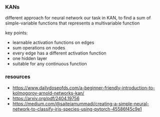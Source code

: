 ### KANs

different approach for neural network
our task in KAN, to find a sum of simple-variable functions that represents a multivariable function

key points:
- learnable activation functions on edges
- sum operations on nodes
- every edge has a different activation function
- one hidden layer
- suitable for any continuous function


### resources
- https://www.dailydoseofds.com/a-beginner-friendly-introduction-to-kolmogorov-arnold-networks-kan/
- https://arxiv.org/pdf/2404.19756
- https://medium.com/@saitejamummadi/creating-a-simple-neural-network-to-classify-iris-species-using-pytorch-45586f45c9e1
